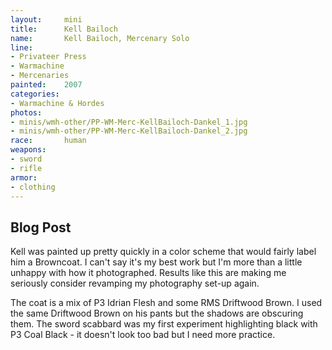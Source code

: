```yaml
---
layout:     mini
title:      Kell Bailoch
name:       Kell Bailoch, Mercenary Solo
line:       
- Privateer Press
- Warmachine
- Mercenaries
painted:    2007
categories:
- Warmachine & Hordes
photos:
- minis/wmh-other/PP-WM-Merc-KellBailoch-Dankel_1.jpg
- minis/wmh-other/PP-WM-Merc-KellBailoch-Dankel_2.jpg
race:       human
weapons:    
- sword
- rifle
armor:     
- clothing
---
```


## Blog Post
Kell was painted up pretty quickly in a color scheme that would fairly label him a Browncoat. I can't say it's my best work but I'm more than a little unhappy with how it photographed. Results like this are making me seriously consider revamping my photography set-up again.
 
The coat is a mix of P3 Idrian Flesh and some RMS Driftwood Brown. I used the same Driftwood Brown on his pants but the shadows are obscuring them. The sword scabbard was my first experiment highlighting black with P3 Coal Black - it doesn't look too bad but I need more practice.